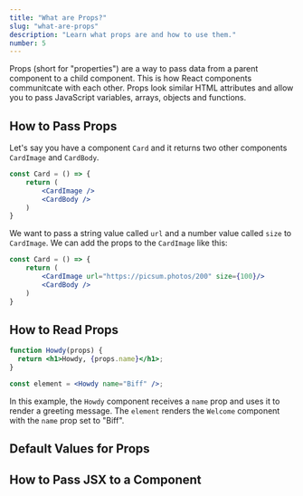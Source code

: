 ```yaml
---
title: "What are Props?"
slug: "what-are-props"
description: "Learn what props are and how to use them."
number: 5
---
```


Props (short for "properties") are a way to pass data from a parent component to a child component. This is how React components communitcate with each other. Props look similar HTML attributes and allow you to pass JavaScript variables, arrays, objects and functions.

## How to Pass Props

Let's say you have a component `Card` and it returns two other components `CardImage` and `CardBody`.

```jsx
const Card = () => {
    return (
        <CardImage />
        <CardBody />
    )
}
```

We want to pass a string value called `url` and a number value called `size` to `CardImage`. We can add the props to the `CardImage` like this:

```jsx
const Card = () => {
    return (
        <CardImage url="https://picsum.photos/200" size={100}/>
        <CardBody />
    )
}
```

## How to Read Props

```jsx
function Howdy(props) {
  return <h1>Howdy, {props.name}</h1>;
}

const element = <Howdy name="Biff" />;
```

In this example, the `Howdy` component receives a `name` prop and uses it to render a greeting message. The `element` renders the `Welcome` component with the `name` prop set to "Biff".

## Default Values for Props

## How to Pass JSX to a Component
